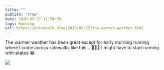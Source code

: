 ```yaml
---
title: ""
publish: "true"
date: 2020-02-27 11:59:00
tags: Running
url: https://ericmwalk.blog/2020/02/27/the-warmer-weather.html
---
```


The warmer weather has been great except for early morning running where I come across sidewalks like this... 🏃‍♂️🧊 I might have to start running with skates 😂

![](https://ericmwalk.blog/uploads/2022/1fa9d50872.jpg)